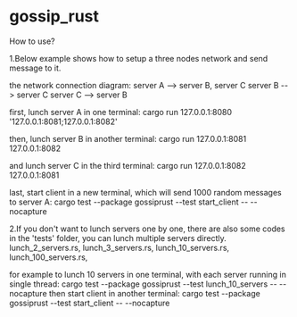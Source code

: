 # gossip_rust

How to use? 

1.Below example shows how to setup a three nodes network and send message
to it.

the network connection diagram:
server A --> server B, server C
server B --> server C
server C --> server B

first, lunch server A in one terminal:
cargo run 127.0.0.1:8080 '127.0.0.1:8081;127.0.0.1:8082'

then, lunch server B in another terminal:
cargo run 127.0.0.1:8081 127.0.0.1:8082

and lunch server C in the third terminal:
cargo run 127.0.0.1:8082 127.0.0.1:8081

last, start client in a new terminal, 
which will send 1000 random messages to server A:
cargo test --package gossiprust --test start_client -- --nocapture


2.If you don't want to lunch servers one by one, there are also some 
codes in the 'tests' folder, you can lunch multiple servers directly.
lunch_2_servers.rs,
lunch_3_servers.rs, 
lunch_10_servers.rs,
lunch_100_servers.rs,

for example to lunch 10 servers in one terminal, with each server running 
in single thread:
cargo test --package gossiprust --test lunch_10_servers -- --nocapture
then start client in another terminal:
cargo test --package gossiprust --test start_client -- --nocapture